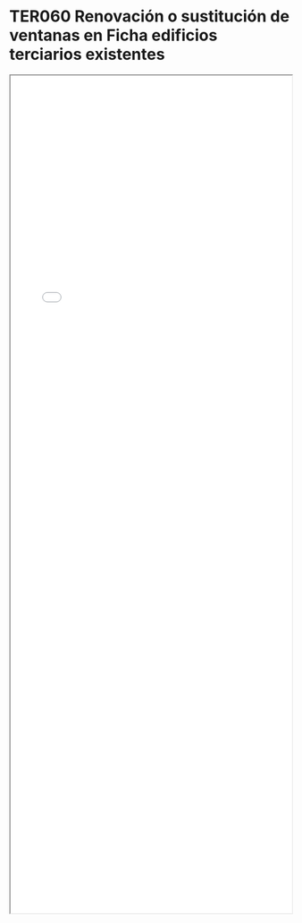 
# TER060  Renovación o sustitución de ventanas en Ficha edificios terciarios existentes

<iframe src="../TER060  Renovación o sustitución de ventanas en Ficha edificios terciarios existentes.pdf" width="100%" height="1500px"></iframe>

